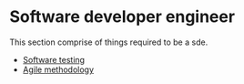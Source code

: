 # Software developer engineer

This section comprise of things required to be a sde.

- [Software testing](software-testing/README.md)
- [Agile methodology](agile/README.md)